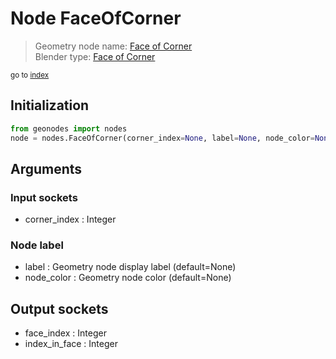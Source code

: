 
# Node FaceOfCorner

> Geometry node name: [Face of Corner](https://docs.blender.org/manual/en/latest/modeling/geometry_nodes/mesh_topology/face_of_corner.html)<br>
  Blender type: [Face of Corner](https://docs.blender.org/api/current/bpy.types.GeometryNodeFaceOfCorner.html)
  
<sub>go to [index](/docs/index.md)</sub>

## Initialization

```python
from geonodes import nodes
node = nodes.FaceOfCorner(corner_index=None, label=None, node_color=None)
```



## Arguments


### Input sockets

- corner_index : Integer

### Node label

- label : Geometry node display label (default=None)
- node_color : Geometry node color (default=None)

## Output sockets

- face_index : Integer
- index_in_face : Integer
